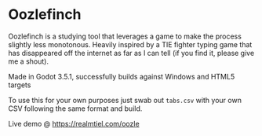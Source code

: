 # Oozlefinch

Oozlefinch is a studying tool that leverages a game to make the process slightly less monotonous. Heavily inspired by a TIE fighter typing
game that has disappeared off the internet as far as I can tell (if you find it, please give me a shout).

Made in Godot 3.5.1, successfully builds against Windows and HTML5 targets

To use this for your own purposes just swab out `tabs.csv` with your own CSV following the same format and build.

Live demo @ https://realmtiel.com/oozle
